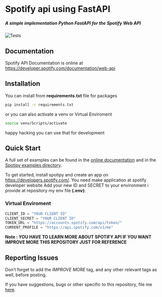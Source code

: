 # Spotify api using FastAPI

##### A simple implementation Python FastAPI for the Spotify Web API
![Tests](https://github.com/plamere/spotipy/workflows/Tests/badge.svg?branch=master)

## Documentation
Spotify API Documentation is online at https://developer.spotify.com/documentation/web-api

## Installation
You can install from <b>requirements.txt</b> file for packages

```bash
pip install -r requirements.txt
```
or you can also activate a venv or Virtual Enviroment

```bash
source venv/Scripts/activate
```
happy hacking you can use that for development

## Quick Start

A full set of examples can be found in the [online documentation](http://spotipy.readthedocs.org/) and in the [Spotipy examples directory](https://github.com/plamere/spotipy/tree/master/examples).

To get started, install spotipy and create an app on https://developers.spotify.com/. You need make application at spotify developer website
Add your new ID and SECRET to your environment i provide at repository my env file <b>(.env)</b>:

### Virtual Enviroment 

```python
CLIENT_ID = "YOUR CLIENT ID"
CLIENT_SECRET = "YOUR CLIENT ID"
TOKEN_URL = "https://accounts.spotify.com/api/token/"
CURRENT_PROFILE = "https://api.spotify.com/v1/me"
```
<b>Note : YOU HAVE TO LEARN MORE ABOUT SPOTIFY API IF YOU WANT IMPROVE MORE THIS REPOSITORY JUST FOR REFERENCE</b>

## Reporting Issues

Don’t forget to add the *IMPROVE MORE* tag, and any other relevant tags as well, before posting.

If you have suggestions, bugs or other  specific to this repository,
file me [here](https://github.com/nesnyx/spotify-api-FastAPI/issues).
